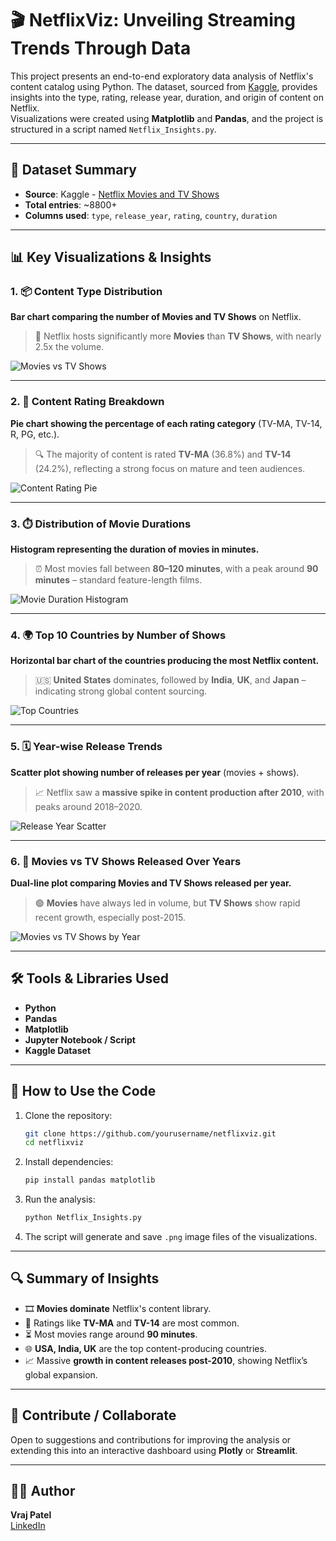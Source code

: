 # 🎬 NetflixViz: Unveiling Streaming Trends Through Data

This project presents an end-to-end exploratory data analysis of Netflix's content catalog using Python. The dataset, sourced from [Kaggle](https://www.kaggle.com/datasets/shivamb/netflix-shows), provides insights into the type, rating, release year, duration, and origin of content on Netflix.  
Visualizations were created using **Matplotlib** and **Pandas**, and the project is structured in a script named `Netflix_Insights.py`.

---

## 📁 Dataset Summary
- **Source**: Kaggle - [Netflix Movies and TV Shows](https://www.kaggle.com/datasets/shivamb/netflix-shows)
- **Total entries**: ~8800+
- **Columns used**: `type`, `release_year`, `rating`, `country`, `duration`

---

## 📊 Key Visualizations & Insights

### 1. 📦 Content Type Distribution
**Bar chart comparing the number of Movies and TV Shows** on Netflix.

> 🎥 Netflix hosts significantly more **Movies** than **TV Shows**, with nearly 2.5x the volume.

![Movies vs TV Shows](![movies_vs_tvshows](https://github.com/user-attachments/assets/9ba6c4fd-9695-4f02-880c-a546a28fe6ee)
)

---

### 2. 🧾 Content Rating Breakdown
**Pie chart showing the percentage of each rating category** (TV-MA, TV-14, R, PG, etc.).

> 🔍 The majority of content is rated **TV-MA** (36.8%) and **TV-14** (24.2%), reflecting a strong focus on mature and teen audiences.

![Content Rating Pie](![Content_Rating_pie](https://github.com/user-attachments/assets/56d7a272-8e19-4b6f-b0b2-dfd05b625bf6)
)

---

### 3. ⏱️ Distribution of Movie Durations
**Histogram representing the duration of movies in minutes.**

> ⏰ Most movies fall between **80–120 minutes**, with a peak around **90 minutes** – standard feature-length films.

![Movie Duration Histogram](![movies_duration_histogram](https://github.com/user-attachments/assets/6397bec9-c6ab-4da8-9362-87ca70bdc6f2)
)

---

### 4. 🌍 Top 10 Countries by Number of Shows
**Horizontal bar chart of the countries producing the most Netflix content.**

> 🇺🇸 **United States** dominates, followed by **India**, **UK**, and **Japan** – indicating strong global content sourcing.

![Top Countries](![top10_countries](https://github.com/user-attachments/assets/652f7c92-f2db-42fe-abca-354b624f1fb9)
)

---

### 5. 🗓️ Year-wise Release Trends
**Scatter plot showing number of releases per year** (movies + shows).

> 📈 Netflix saw a **massive spike in content production after 2010**, with peaks around 2018–2020.

![Release Year Scatter](![release_year_Scatter](https://github.com/user-attachments/assets/509a93d0-b6df-48c7-a5cb-1a4f035b6fd5)
)

---

### 6. 📅 Movies vs TV Shows Released Over Years
**Dual-line plot comparing Movies and TV Shows released per year.**

> 🟢 **Movies** have always led in volume, but **TV Shows** show rapid recent growth, especially post-2015.

![Movies vs TV Shows by Year](![movies_tv_shows_comparison](https://github.com/user-attachments/assets/145dfe92-5cde-4669-9d5f-136c736ce6a8)
)

---

## 🛠️ Tools & Libraries Used
- **Python**
- **Pandas**
- **Matplotlib**
- **Jupyter Notebook / Script**
- **Kaggle Dataset**

---

## 🚀 How to Use the Code

1. Clone the repository:
   ```bash
   git clone https://github.com/yourusername/netflixviz.git
   cd netflixviz
   ```

2. Install dependencies:
   ```bash
   pip install pandas matplotlib
   ```

3. Run the analysis:
   ```bash
   python Netflix_Insights.py
   ```

4. The script will generate and save `.png` image files of the visualizations.

---

## 🔍 Summary of Insights

- 🎞 **Movies dominate** Netflix's content library.
- 🧠 Ratings like **TV-MA** and **TV-14** are most common.
- ⏳ Most movies range around **90 minutes**.
- 🌐 **USA, India, UK** are the top content-producing countries.
- 📈 Massive **growth in content releases post-2010**, showing Netflix’s global expansion.

---

## 🤝 Contribute / Collaborate

Open to suggestions and contributions for improving the analysis or extending this into an interactive dashboard using **Plotly** or **Streamlit**.

---

## 🙋‍♂️ Author

**Vraj Patel**  
[LinkedIn]([https://linkedin.com](https://www.linkedin.com/in/vraj-patel-68310b188/))  

